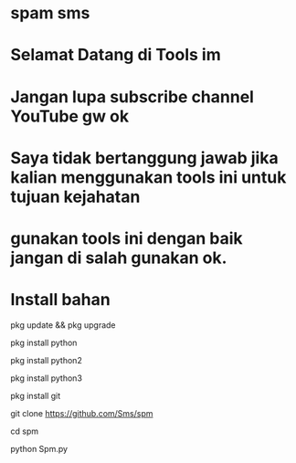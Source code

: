 # spam sms
# Selamat Datang di Tools im
# Jangan lupa subscribe channel YouTube gw ok
# Saya tidak bertanggung jawab jika kalian menggunakan tools ini untuk tujuan kejahatan 
# gunakan tools ini dengan baik jangan di salah gunakan ok. 
# Install bahan 
pkg update && pkg upgrade

pkg install python

pkg install python2

pkg install python3

pkg install git

git clone https://github.com/Sms/spm

cd spm

python Spm.py
